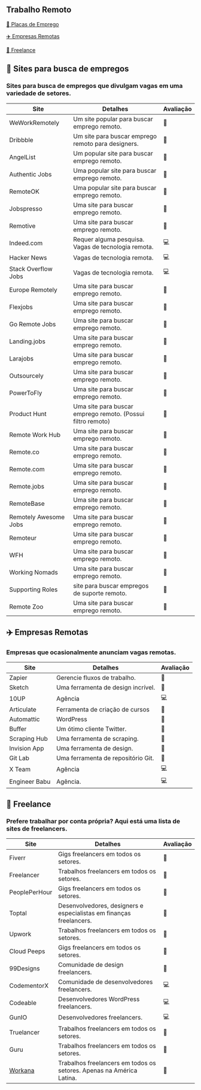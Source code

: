 ## Trabalho Remoto

<a href="#📌-sites-para-busca-de-empregos">📌 Placas de Emprego</a>

<a href="#✈️-Empresas-Remotas">✈️ Empresas Remotas</a>

<a href="#🔨-Freelance">🔨 Freelance</a>

## 📌 Sites para busca de empregos

### Sites para busca de empregos que divulgam vagas em uma variedade de setores.

| Site                  | Detalhes                                            | Avaliação |
| --------------------- | --------------------------------------------------- | --------- |
| WeWorkRemotely        | Um site popular para buscar emprego remoto.                | 🌟        |
| Dribbble              | Um site para buscar emprego remoto para designers.         | 🎨        |
| AngelList             | Um popular site para buscar emprego remoto.                | 🌟        |
| Authentic Jobs        | Uma popular site para buscar emprego remoto.                | 🌟        |
| RemoteOK              | Uma popular site para buscar emprego remoto.                | 🌟        |
| Jobspresso            | Uma site para buscar emprego remoto.                        | 🌟        |
| Remotive              | Uma site para buscar emprego remoto.                        | 🌟        |
| Indeed.com            | Requer alguma pesquisa. Vagas de tecnologia remota. | 💻        |
| Hacker News           | Vagas de tecnologia remota.                         | 💻        |
| Stack Overflow Jobs   | Vagas de tecnologia remota.                         | 💻        |
| Europe Remotely       | Uma site para buscar emprego remoto.                        | 🌟        |
| Flexjobs              | Uma site para buscar emprego remoto.                        | 🌟        |
| Go Remote Jobs        | Uma site para buscar emprego remoto.                        | 🌟        |
| Landing.jobs          | Uma site para buscar emprego remoto.                        | 🌟        |
| Larajobs              | Uma site para buscar emprego remoto.                        | 🌟        |
| Outsourcely           | Uma site para buscar emprego remoto.                        | 🌟        |
| PowerToFly            | Uma site para buscar emprego remoto.                        | 🌟        |
| Product Hunt          | Uma site para buscar emprego remoto. (Possui filtro remoto) | 🌟        |
| Remote Work Hub       | Uma site para buscar emprego remoto.                        | 🌟        |
| Remote.co             | Uma site para buscar emprego remoto.                        | 🌟        |
| Remote.com            | Uma site para buscar emprego remoto.                        | 🌟        |
| Remote.jobs           | Uma site para buscar emprego remoto.                        | 🌟        |
| RemoteBase            | Uma site para buscar emprego remoto.                        | 🌟        |
| Remotely Awesome Jobs | Uma site para buscar emprego remoto.                        | 🌟        |
| Remoteur              | Uma site para buscar emprego remoto.                        | 🌟        |
| WFH                   | Uma site para buscar emprego remoto.                        | 🌟        |
| Working Nomads        | Uma site para buscar emprego remoto.                        | 🌟        |
| Supporting Roles      | site para buscar empregos de suporte remoto.                | 📱        |
| Remote Zoo            | Uma site para buscar emprego remoto.                        | 🌟        |

## ✈️ Empresas Remotas

### Empresas que ocasionalmente anunciam vagas remotas.

| Site          | Detalhes                           | Avaliação |
| ------------- | ---------------------------------- | --------- |
| Zapier        | Gerencie fluxos de trabalho.       | 🌟        |
| Sketch        | Uma ferramenta de design incrível. | 🌟        |
| 10UP          | Agência                            | 💻        |
| Articulate    | Ferramenta de criação de cursos    | 🌟        |
| Automattic    | WordPress    | 🌟        |
| Buffer        | Um ótimo cliente Twitter.          | 🌟        |
| Scraping Hub  | Uma ferramenta de scraping.        | 🌟        |
| Invision App  | Uma ferramenta de design.          | 🌟        |
| Git Lab       | Uma ferramenta de repositório Git. | 🌟        |
| X Team        | Agência                            | 💻        |
| Engineer Babu | Agência.                           | 💻        |

## 🔨 Freelance

### Prefere trabalhar por conta própria? Aqui está uma lista de sites de freelancers.

| Site                                | Detalhes                                                             | Avaliação |
| ----------------------------------- | -------------------------------------------------------------------- | --------- |
| Fiverr                              | Gigs freelancers em todos os setores.                                | 🌟        |
| Freelancer                          | Trabalhos freelancers em todos os setores.                           | 🌟        |
| PeoplePerHour                       | Gigs freelancers em todos os setores.                                | 🌟        |
| Toptal                              | Desenvolvedores, designers e especialistas em finanças freelancers.  | 🌟        |
| Upwork                              | Trabalhos freelancers em todos os setores.                           | 🌟        |
| Cloud Peeps                         | Gigs freelancers em todos os setores.                                | 🌟        |
| 99Designs                           | Comunidade de design freelancers.                                    | 🎨        |
| CodementorX                         | Comunidade de desenvolvedores freelancers.                           | 💻        |
| Codeable                            | Desenvolvedores WordPress freelancers.                               | 💻        |
| GunIO                               | Desenvolvedores freelancers.                                         | 💻        |
| Truelancer                          | Trabalhos freelancers em todos os setores.                           | 🌟        |
| Guru                                | Trabalhos freelancers em todos os setores.                           | 🌟        |
| [Workana](https://www.workana.com/) | Trabalhos freelancers em todos os setores. Apenas na América Latina. | 🌟        |
